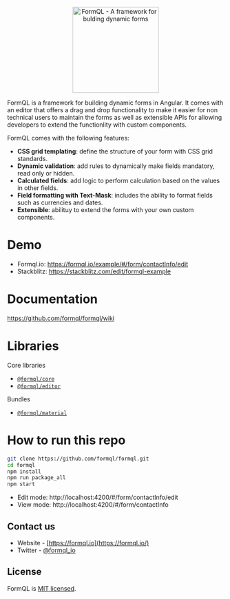 <p align="center"><a href="https://formql.io"><img src="https://formql.io/assets/formql-logo-github.png" alt="FormQL - A framework for bulding dynamic forms" style="height:200px"></a></p>

FormQL is a framework for building dynamic forms in Angular. It comes with an editor that offers a drag and drop functionality to make it easier for non technical users to maintain the forms as well as  extensible APIs for allowing developers to extend the functionlity with custom components. 

FormQL comes with the following features: 

- **CSS grid templating**: define the structure of your form with CSS grid standards.
- **Dynamic validation**: add rules to dynamically make fields mandatory, read only or hidden.
- **Calculated fields**: add logic to perform calculation based on the values in other fields.
- **Field formatting with Text-Mask**: includes the ability to format fields such as currencies and dates.
- **Extensible**: abilituy to extend the forms with your own custom components.

# Demo
- Formql.io: https://formql.io/example/#/form/contactInfo/edit
- Stackblitz: https://stackblitz.com/edit/formql-example

# Documentation
https://github.com/formql/formql/wiki

# Libraries

Core libraries
- [`@formql/core`](https://www.npmjs.com/package/@formql/core)
- [`@formql/editor`](https://www.npmjs.com/package/@formql/editor)

Bundles
- [`@formql/material`](https://www.npmjs.com/package/@formql/material)

# How to run this repo

```bash
git clone https://github.com/formql/formql.git
cd formql
npm install
npm run package_all
npm start
```
- Edit mode: http://localhost:4200/#/form/contactInfo/edit
- View mode: http://localhost:4200/#/form/contactInfo

## Contact us

- Website - [https://formql.io](https://formql.io/)
- Twitter - [@formql_io](https://twitter.com/formql_io)

## License

FormQL is [MIT licensed](LICENSE).


